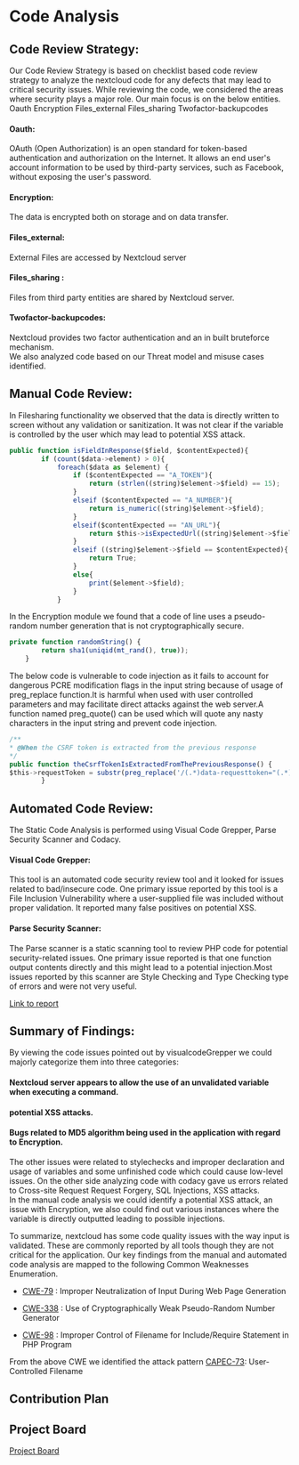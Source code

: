 
# Code Analysis
## Code Review Strategy:
Our Code Review Strategy is based on checklist based code review strategy to analyze the nextcloud code for any defects that may lead to critical security issues. While reviewing the code, we considered the areas where security plays a major role. Our main focus is on the below entities.
Oauth
Encryption
Files_external
Files_sharing
Twofactor-backupcodes
#### Oauth: 
OAuth (Open Authorization) is an open standard for token-based authentication and authorization on the Internet. It allows an end user's account information to be used by third-party services, such as Facebook, without exposing the user's password.
#### Encryption:
The data is encrypted both on storage and on data transfer.
#### Files_external:
External Files are accessed by Nextcloud server
#### Files_sharing :
Files from third party entities are shared by Nextcloud server.
#### Twofactor-backupcodes:
Nextcloud provides two factor authentication and an in built bruteforce mechanism.<br/>
We also analyzed code based on our Threat model and misuse cases identified.

## Manual Code Review:
In Filesharing functionality we observed that the data is directly written to screen without any validation or sanitization. It was not clear if the variable is controlled by the user which may lead to potential XSS attack.
```javascript
public function isFieldInResponse($field, $contentExpected){
		if (count($data->element) > 0){
			foreach($data as $element) {
				if ($contentExpected == "A_TOKEN"){
					return (strlen((string)$element->$field) == 15);
				}
				elseif ($contentExpected == "A_NUMBER"){
					return is_numeric((string)$element->$field);
				}
				elseif($contentExpected == "AN_URL"){
					return $this->isExpectedUrl((string)$element->$field, "index.php/s/");
				}
				elseif ((string)$element->$field == $contentExpected){
					return True;
				}
				else{
					print($element->$field);
				}
			}

```
In the Encryption module we found that a code of line uses a pseudo-random number generation that is not cryptographically secure.
```javascript
private function randomString() {
		return sha1(uniqid(mt_rand(), true));
	}
```
The below code is vulnerable to code injection as it fails to account for dangerous PCRE modification flags in the input string because of usage of preg_replace function.It is harmful when used with user controlled parameters and may facilitate direct attacks against the web server.A function named preg_quote() can be used which will quote any nasty characters in the input string and prevent code injection.
```javascript
/**
* @When the CSRF token is extracted from the previous response
*/
public function theCsrfTokenIsExtractedFromThePreviousResponse() {
$this->requestToken = substr(preg_replace('/(.*)data-requesttoken="(.*)">(.*)/sm', '\2', $this->response->getBody()->getContents()), 0, 89);
		}
```



## Automated Code Review:

The Static Code Analysis is performed using Visual Code Grepper, Parse Security Scanner and Codacy. 

#### Visual Code Grepper: 

This tool is an automated code security review tool and it looked for issues related to bad/insecure code. One primary issue reported by this tool is a File Inclusion Vulnerability where a user-supplied file was included without proper validation. It reported many false positives on potential XSS. 

#### Parse Security Scanner:

The Parse scanner is a static scanning tool to review PHP code for potential security-related issues. One primary issue reported is that one function output contents directly and this might lead to a potential injection.Most issues reported by this scanner are Style Checking and Type Checking type of errors and were not very useful. 

[Link to report](https://github.com/iambst/CYBR8420_Titans_SA_Project/blob/master/ParseCodeReviewResults.txt)


## Summary of Findings:
By viewing the code issues pointed out by visualcodeGrepper we could majorly categorize them into three categories:
#### Nextcloud server appears to allow the use of an unvalidated variable when executing a command.
#### potential XSS attacks.
#### Bugs related to MD5 algorithm being used in the application with regard to Encryption.
The other issues were related to stylechecks and improper declaration and usage of variables and some unfinished code which could cause low-level issues.
On the other side analyzing code with codacy gave us errors related to Cross-site Request Request Forgery, SQL Injections, XSS attacks.</br>
In the manual code analysis we could identify a potential XSS attack, an issue with Encryption, we also could find out various instances where the variable is directly outputted leading to possible injections.

To summarize, nextcloud has some code quality issues with the way input is validated. These are commonly reported by all tools though they are not critical for the application. Our key findings from the manual and automated code analysis are mapped to the following Common Weaknesses Enumeration. 

* [CWE-79](https://cwe.mitre.org/data/definitions/79.html) : Improper Neutralization of Input During Web Page Generation

* [CWE-338](https://cwe.mitre.org/data/definitions/338.html) : Use of Cryptographically Weak Pseudo-Random Number Generator

* [CWE-98](https://cwe.mitre.org/data/definitions/98.html) : Improper Control of Filename for Include/Require Statement in PHP Program 

From the above CWE we identified the attack pattern [CAPEC-73](https://capec.mitre.org/data/definitions/73.html): User-Controlled Filename

## Contribution Plan

## Project Board

[Project Board](https://trello.com/b/bKN8AWRw/sa-project-task-5-code-analysis)


